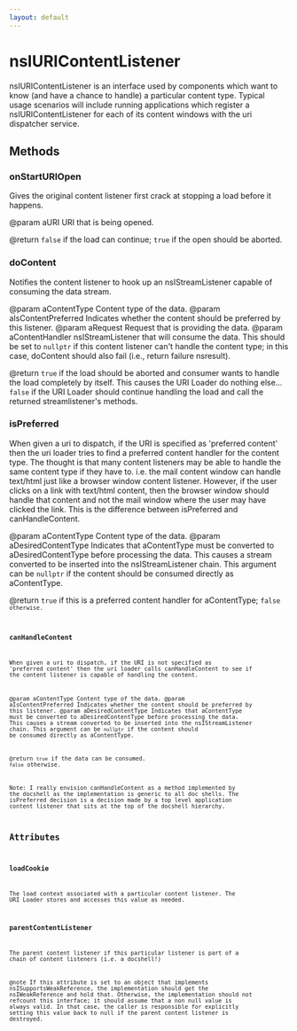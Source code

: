 ```yaml
---
layout: default
---
```


# nsIURIContentListener #

nsIURIContentListener is an interface used by components which
want to know (and have a chance to handle) a particular content type.
Typical usage scenarios will include running applications which register
a nsIURIContentListener for each of its content windows with the uri
dispatcher service. 


## Methods ##

### onStartURIOpen ###

Gives the original content listener first crack at stopping a load before
it happens.

@param aURI   URI that is being opened.

@return       <code>false</code> if the load can continue;
              <code>true</code> if the open should be aborted.


### doContent ###

Notifies the content listener to hook up an nsIStreamListener capable of
consuming the data stream.

@param aContentType         Content type of the data.
@param aIsContentPreferred  Indicates whether the content should be
                            preferred by this listener.
@param aRequest             Request that is providing the data.
@param aContentHandler      nsIStreamListener that will consume the data.
                            This should be set to <code>nullptr</code> if
                            this content listener can't handle the content
                            type; in this case, doContent should also fail
                            (i.e., return failure nsresult).

@return                     <code>true</code> if the load should
                            be aborted and consumer wants to
                            handle the load completely by itself.  This
                            causes the URI Loader do nothing else...
                            <code>false</code> if the URI Loader should
                            continue handling the load and call the
                            returned streamlistener's methods. 


### isPreferred ###

When given a uri to dispatch, if the URI is specified as 'preferred 
content' then the uri loader tries to find a preferred content handler
for the content type. The thought is that many content listeners may
be able to handle the same content type if they have to. i.e. the mail
content window can handle text/html just like a browser window content
listener. However, if the user clicks on a link with text/html content,
then the browser window should handle that content and not the mail
window where the user may have clicked the link.  This is the difference
between isPreferred and canHandleContent.

@param aContentType         Content type of the data.
@param aDesiredContentType  Indicates that aContentType must be converted
                            to aDesiredContentType before processing the
                            data.  This causes a stream converted to be
                            inserted into the nsIStreamListener chain.
                            This argument can be <code>nullptr</code> if
                            the content should be consumed directly as
                            aContentType.

@return                     <code>true</code> if this is a preferred
                            content handler for aContentType;
                            <code>false<code> otherwise.


### canHandleContent ###

When given a uri to dispatch, if the URI is not specified as 'preferred
content' then the uri loader calls canHandleContent to see if the content
listener is capable of handling the content.

@param aContentType         Content type of the data.
@param aIsContentPreferred  Indicates whether the content should be
                            preferred by this listener.
@param aDesiredContentType  Indicates that aContentType must be converted
                            to aDesiredContentType before processing the
                            data.  This causes a stream converted to be
                            inserted into the nsIStreamListener chain.
                            This argument can be <code>nullptr</code> if
                            the content should be consumed directly as
                            aContentType.

@return                     <code>true</code> if the data can be consumed.
                            <code>false</code> otherwise.

Note: I really envision canHandleContent as a method implemented
by the docshell as the implementation is generic to all doc
shells. The isPreferred decision is a decision made by a top level
application content listener that sits at the top of the docshell
hierarchy.


## Attributes ##

### loadCookie ###

The load context associated with a particular content listener.
The URI Loader stores and accesses this value as needed.


### parentContentListener ###

The parent content listener if this particular listener is part of a chain
of content listeners (i.e. a docshell!)

@note If this attribute is set to an object that implements
      nsISupportsWeakReference, the implementation should get the
      nsIWeakReference and hold that.  Otherwise, the implementation
      should not refcount this interface; it should assume that a non
      null value is always valid.  In that case, the caller is
      responsible for explicitly setting this value back to null if the
      parent content listener is destroyed.

